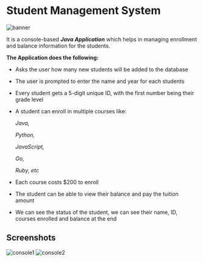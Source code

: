 
# Student Management System
![banner](https://user-images.githubusercontent.com/96123861/185758547-23d6e791-cb1d-4434-9266-2f1e43e259d1.png)


It is a console-based ***Java Application*** which helps in managing enrollment and balance information for the students.

**The Application does the following:**

* Asks the user how many new students will be added to the database
* The user is prompted to enter the name and year for each students
* Every student gets a 5-digit unique ID, with the first number being their grade level
* A student can enroll in multiple courses like:

   _Java,_

   _Python,_

   _JavaScript,_

   _Go,_

   _Ruby, etc_

* Each course costs $200 to enroll

* The student can be able to view their balance and pay the tuition amount

* We can see the status of the student, we can see their name, ID, courses enrolled and balance at the end


## Screenshots
![console1](https://user-images.githubusercontent.com/96123861/185759091-48f6b9df-b47a-47d6-b94c-09516f5e33f5.png)
![console2](https://user-images.githubusercontent.com/96123861/185758997-766df3d0-73b0-497e-9b6b-70cf49424793.png)
